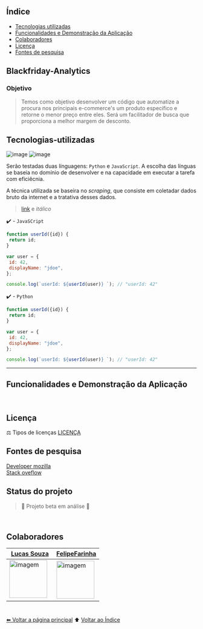 ## Índice 

* [Tecnologias utilizadas](#tecnologias-utilizadas)
* [Funcionalidades e Demonstração da Aplicação](#funcionalidades-e-demonstração-da-aplicação)
* [Colaboradores](#colaboradores)
* [Licença](#licença)
* [Fontes de pesquisa](#fontes-de-pesquisa)


## Blackfriday-Analytics

### Objetivo

> Temos como objetivo desenvolver um código que automatize a procura nos principais e-commerce's um produto específico e retorne o menor preço entre eles.
> Será um facilitador de busca que proporciona a melhor margem de desconto.

## Tecnologias-utilizadas

![image](https://img.shields.io/badge/Python-FFD43B?style=for-the-badge&logo=python&logoColor=blue)
![image](https://img.shields.io/badge/JavaScript-323330?style=for-the-badge&logo=javascript&logoColor=F7DF1E)

Serão testadas duas línguagens: ``Python`` e ``JavaScript``. A escolha das línguas se baseia no domínio de desenvolver e na capacidade em executar a tarefa com eficiêcnia.

A técnica utilizada se baseira no *scraping*, que consiste em coletadar dados bruto da internet e a tratativa desses dados.


>   [link](link.md) e *itálico*


✔️ - ``JavaSCript``


 ```js
 function userId({id}) {
  return id;
}

var user = {
  id: 42,
  displayName: "jdoe",
};

console.log(`userId: ${userId(user)} `); // "userId: 42"

```

✔️ - ``Python``


 ```js
 function userId({id}) {
  return id;
}

var user = {
  id: 42,
  displayName: "jdoe",
};

console.log(`userId: ${userId(user)} `); // "userId: 42"

```
---
## Funcionalidades e Demonstração da Aplicação
<br>

## Licença

⚖ Tipos de licenças [LICENÇA](LICENSE.md) 
<br>

## Fontes de pesquisa

[Developer mozilla](https://developer.mozilla.org/pt-BR/docs/Web/CSS)<br>
[Stack oveflow](https://pt.stackoverflow.com/)

## Status do projeto

> :construction: Projeto beta em análise :construction:

<br>

## Colaboradores

[Lucas Souza](https://github.com/O-DESERTOR-DA-MATRIX) |[FelipeFarinha](https://github.com/felipefarinha/) |
---|---
<img src="https://avatars.githubusercontent.com/u/51382097?v=4" width="100px;" alt="imagem"/>  | <img src="https://avatars.githubusercontent.com/u/61066061?v=4" width="100px;" alt="imagem"/>
#

[⬅ Voltar a página principal](https://github.com/felipefarinha) ⬆️ [Voltar ao Índice](#índice)
